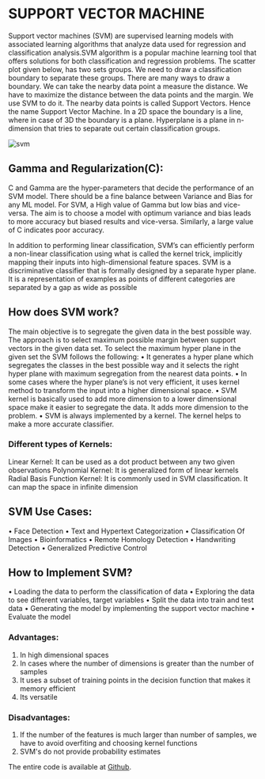 # SUPPORT VECTOR MACHINE

Support vector machines (SVM) are supervised learning models with associated learning algorithms that analyze data used for regression and classification analysis.SVM algorithm is a popular machine learning tool that offers solutions for both classification and regression problems.
The scatter plot given below, has two sets groups. We need to draw a classification boundary to separate these groups. There are many ways to draw a boundary. We can take the nearby data point a measure the distance. We have to maximize the distance between the data points and the margin. We use SVM to do it. The nearby data points is called Support Vectors. Hence the name Support Vector Machine. In a 2D space the boundary is a line, where in case of 3D the boundary is a plane. Hyperplane is a plane in n-dimension that tries to separate out certain classification groups.

![svm](https://user-images.githubusercontent.com/67871795/87669378-7c6b2680-c78b-11ea-8f26-37120bcc339e.png)
 
## Gamma and Regularization(C):
C and Gamma are the hyper-parameters that decide the performance of an SVM model. There should be a fine balance between Variance and Bias for any ML model. For SVM, a High value of Gamma but low bias and vice-versa. The aim is to choose a model with optimum variance and bias leads to more accuracy but biased results and vice-versa. Similarly, a large value of C indicates poor accuracy. 

In addition to performing linear classification, SVM’s can efficiently perform a non-linear classification using what is called the kernel trick, implicitly mapping their inputs into high-dimensional feature spaces. SVM is a discriminative classifier that is formally designed by a separate hyper plane. It is a representation of examples as points of different categories are separated by a gap as wide as possible

## How does SVM work?
The main objective is to segregate the given data in the best possible way. The approach is to select maximum possible margin between support vectors in the given data set.
To select the maximum hyper plane in the given set the SVM follows the following:
•	It generates a hyper plane which segregates the classes in the best possible way and it selects the right hyper plane with maximum segregation from the nearest data points.
•	In some cases where the hyper plane’s is not very efficient, it uses kernel method to transform the input into a higher dimensional space.
•	SVM kernel is basically used to add more dimension to a lower dimensional space make it easier to segregate the data. It adds more dimension to the problem.
•	SVM is always implemented by a kernel. The kernel helps to make a more accurate classifier.

### Different types of Kernels: 
Linear Kernel: It can be used as a dot product between any two given observations
Polynomial Kernel: It is generalized form of linear kernels
Radial Basis Function Kernel: It is commonly used in SVM classification. It can map the space in infinite dimension

## SVM Use Cases: 
•	Face Detection
•	Text and Hypertext Categorization
•	Classification Of Images
•	Bioinformatics
•	Remote Homology Detection
•	Handwriting Detection 
•	Generalized Predictive Control

## How to Implement SVM? 
•	Loading the data to perform the classification of data
•	Exploring the data to see different variables, target variables
•	Split the data into train and test data
•	Generating the model by implementing the support vector machine
•	Evaluate the model

### Advantages: 
1. In high dimensional spaces
2. In cases where the number of dimensions is greater than the number of samples
3. It uses a subset of training points in the decision function that makes it memory efficient
4.  Its versatile

### Disadvantages:
1. If the number of the features is much larger than number of samples, we have to avoid overfiting and choosing kernel functions
2. SVM's do not provide probability estimates

The entire code is available at [Github]( https://sahasya.github.io/SVM/).



